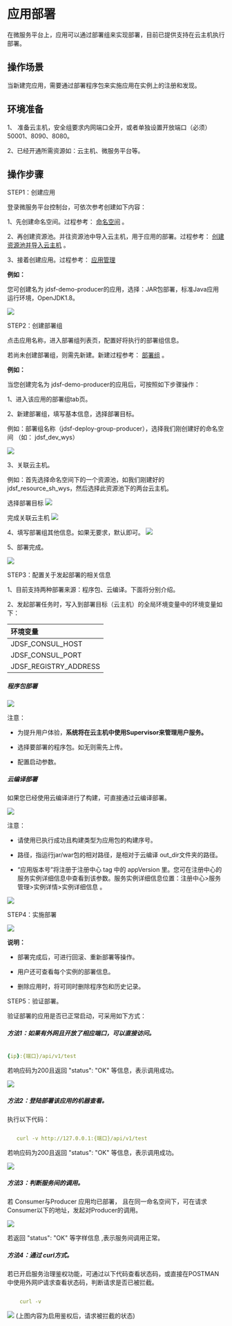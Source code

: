 #  应用部署

在微服务平台上，应用可以通过部署组来实现部署，目前已提供支持在云主机执行部署。

## 操作场景

当新建完应用，需要通过部署程序包来实施应用在实例上的注册和发现。


## 环境准备

1、 准备云主机，安全组要求内网端口全开，或者单独设置开放端口（必须）50001、8090、8080。

2、已经开通所需资源如：云主机、微服务平台等。


## 操作步骤

STEP1：创建应用

登录微服务平台控制台，可依次参考创建如下内容：

1、先创建命名空间。过程参考： [命名空间](../Namespace.md) 。

2、再创建资源池。并往资源池中导入云主机，用于应用的部署。过程参考： [创建资源池并导入云主机](../Resource-Manage/Resource-List.md)  。

3、接着创建应用。过程参考： [应用管理](APPList.md)  

**例如：**

您可创建名为 jdsf-demo-producer的应用，选择：JAR包部署，标准Java应用运行环境，OpenJDK1.8。

![](../../../../../image/Internet-Middleware/JD-Distributed-Service-Framework/yybs-cjyy.png)



STEP2：创建部署组

点击应用名称，进入部署组列表页，配置好将执行的部署组信息。

若尚未创建部署组，则需先新建。新建过程参考： [部署组](Deploy-Group.md)   。

**例如：**

当您创建完名为 jdsf-demo-producer的应用后，可按照如下步骤操作：

1、进入该应用的部署组tab页。

2、新建部署组，填写基本信息，选择部署目标。

例如：部署组名称（jdsf-deploy-group-producer），选择我们刚创建好的命名空间 （如： jdsf_dev_wys）

![](../../../../../image/Internet-Middleware/JD-Distributed-Service-Framework/yybs-cjyy-xjbsz.png)

3、关联云主机。

例如：首先选择命名空间下的一个资源池，如我们刚建好的 jdsf_resource_sh_wys，然后选择此资源池下的两台云主机。

选择部署目标
![](../../../../../image/Internet-Middleware/JD-Distributed-Service-Framework/yybs-cjyy-bsmb.png)

完成关联云主机
![](../../../../../image/Internet-Middleware/JD-Distributed-Service-Framework/yybs-cjyy-glyzj.png)


4、填写部署组其他信息。如果无要求，默认即可。
![](../../../../../image/Internet-Middleware/JD-Distributed-Service-Framework/yybs-cjyy-qtxx.png)

5、部署完成。

![](../../../../../image/Internet-Middleware/JD-Distributed-Service-Framework/yybs-cjyy-bswc.png)



STEP3：配置关于发起部署的相关信息

1、目前支持两种部署来源：程序包、云编译。下面将分别介绍。

2、发起部署任务时，写入到部署目标（云主机）的全局环境变量中的环境变量如下：

| 环境变量	| 
| :- |
|  JDSF_CONSUL_HOST   |  
|  JDSF_CONSUL_PORT   |  
|  JDSF_REGISTRY_ADDRESS   |  


#####  程序包部署

![](../../../../../image/Internet-Middleware/JD-Distributed-Service-Framework/app-fqbs.png)

注意：

- 为提升用户体验，**系统将在云主机中使用Supervisor来管理用户服务。**

- 选择要部署的程序包。如无则需先上传。

- 配置启动参数。


#####  云编译部署

如果您已经使用云编译进行了构建，可直接通过云编译部署。

![](../../../../../image/Internet-Middleware/JD-Distributed-Service-Framework/app-fqbs-yby.png)

注意：

- 请使用已执行成功且构建类型为应用包的构建序号。

- 路径，指运行jar/war包的相对路径，是相对于云编译 out_dir文件夹的路径。

- “应用版本号”将注册于注册中心 tag 中的 appVersion 里。您可在注册中心的服务实例详细信息中查看到该参数。服务实例详细信息位置：注册中心>服务管理>实例详情>实例详细信息 。

![](../../../../../image/Internet-Middleware/JD-Distributed-Service-Framework/app-fqbs-yby-slxq.png)




STEP4：实施部署


![](../../../../../image/Internet-Middleware/JD-Distributed-Service-Framework/bsz-xq.png)

**说明：**

- 部署完成后，可进行回滚、重新部署等操作。

- 用户还可查看每个实例的部署信息。

- 删除应用时，将可同时删除程序包和历史记录。



STEP5：验证部署。

验证部署的应用是否已正常启动，可采用如下方式：

##### 方法1：如果有外网且开放了相应端口，可以直接访问。

```yaml

{ip}:{端口}/api/v1/test

```  
若响应码为200且返回 "status": "OK" 等信息，表示调用成功。

![](../../../../../image/Internet-Middleware/JD-Distributed-Service-Framework/bsz-qr1.png)



##### 方法2：登陆部署该应用的机器查看。

执行以下代码：

```yaml

   curl -v http://127.0.0.1:{端口}/api/v1/test 

```  
若响应码为200且返回 "status": "OK" 等信息，表示调用成功。

![](../../../../../image/Internet-Middleware/JD-Distributed-Service-Framework/bsz-qr2.png)


##### 方法3：判断服务间的调用。

若 Consumer与Producer 应用均已部署， 且在同一命名空间下，可在请求Consumer以下的地址，发起对Producer的调用。 

![](../../../../../image/Internet-Middleware/JD-Distributed-Service-Framework/bsz-qr3.png)

若返回 "status": "OK" 等字样信息 ,表示服务间调用正常。


##### 方法4：通过 curl方式。

若已开启服务治理鉴权功能，可通过以下代码查看状态码，或直接在POSTMAN中使用外网IP请求查看状态码，判断请求是否已被拦截。

```yaml

    curl -v 

```  



![](../../../../../image/Internet-Middleware/JD-Distributed-Service-Framework/bsz-qr4.png)
(上图内容为启用鉴权后，请求被拦截的状态)

